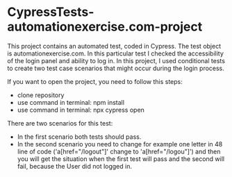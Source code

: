 # CypressTests-automationexercise.com-project

This project contains an automated test, coded in Cypress. The test object is automationexercise.com. In this particular test I checked the accessibility of the login panel and ability to log in. In this project, I used conditional tests to create two test case scenarios that might occur during the login process.

If you want to open the project, you need to follow this steps:
* clone repository 
* use command in terminal: npm install
* use command in terminal: npx cypress open

There are two scenarios for this test:
* In the first scenario both tests should pass.
* In the second scenario you need to change for example one letter in 48 line of code ('a[href="/logout"]' change to 'a[href="/logou"]') and then you will get the situation when the first test will pass and the second will fail, because the User did not logged in.
